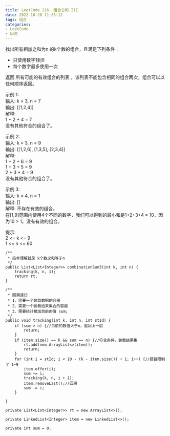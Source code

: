 ```yaml
---
title: LeetCode 216. 组合总和 III
date: 2022-10-28 11:35:12
tags: 组合
categories:
- LeetCode
- 回溯
---
```


找出所有相加之和为n 的k个数的组合，且满足下列条件：  

* 只使用数字1到9  
* 每个数字最多使用一次  

返回 所有可能的有效组合的列表 。该列表不能包含相同的组合两次，组合可以以任何顺序返回。  

<!--more-->

示例 1:  
输入: k = 3, n = 7  
输出: [[1,2,4]]  
解释:  
1 + 2 + 4 = 7  
没有其他符合的组合了。  


示例 2:  
输入: k = 3, n = 9  
输出: [[1,2,6], [1,3,5], [2,3,4]]  
解释:  
1 + 2 + 6 = 9  
1 + 3 + 5 = 9  
2 + 3 + 4 = 9  
没有其他符合的组合了。  

示例 3:  
输入: k = 4, n = 1  
输出: []  
解释: 不存在有效的组合。  
在[1,9]范围内使用4个不同的数字，我们可以得到的最小和是1+2+3+4 = 10，因为10 > 1，没有有效的组合。  


提示:  
2 <= k <= 9  
1 <= n <= 60  

```
/**
 * 简单理解就是 k个数之和等于n
 */
public List<List<Integer>> combinationSum3(int k, int n) {
    tracking(k, n, 1);
    return rt;
}

/**
 * 回溯递归
 * 1、需要一个装载数据的容器
 * 2、需要一个装载结果集合的容器
 * 3、需要统计相加目前的值 sum;
 */
public void tracking(int k, int n, int stId) {
    if (sum > n) {//目前的数值大于n，返回上一层
        return;
    }
    if (item.size() == k && sum == n) {//符合条件，装载结果集
        rt.add(new ArrayList<>(item));
        return;
    }
    for (int i = stId; i < 10 - (k - item.size()) + 1; i++) {//题目限制了 1~9
        item.offer(i);
        sum += i;
        tracking(k, n, i + 1);
        item.removeLast();//回溯
        sum -= i;
    }

}

private List<List<Integer>> rt = new ArrayList<>();

private LinkedList<Integer> item = new LinkedList<>();

private int sum = 0;

```
    